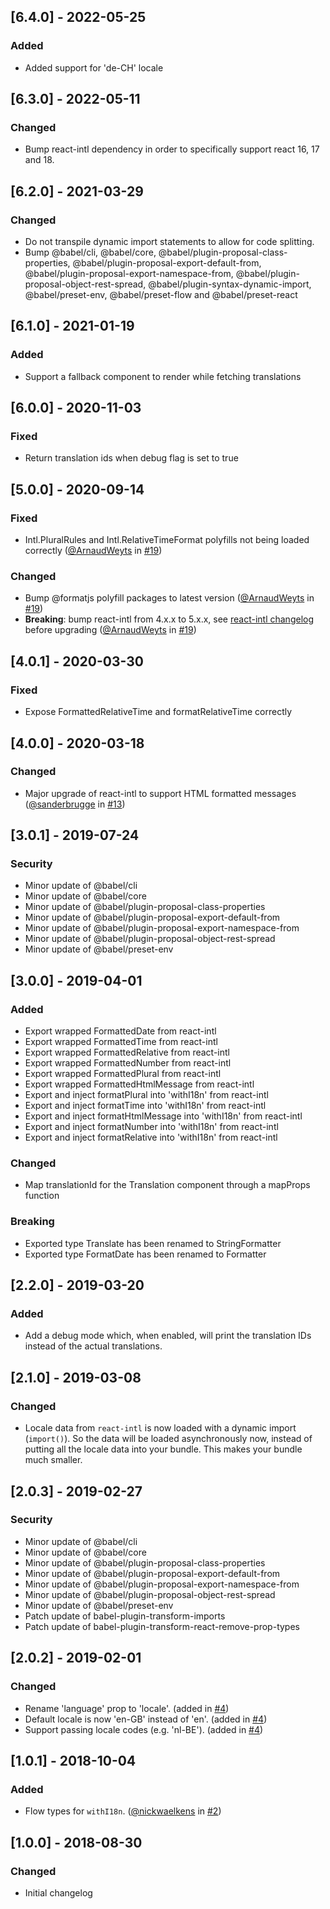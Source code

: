 ## [6.4.0] - 2022-05-25

### Added

- Added support for 'de-CH' locale

## [6.3.0] - 2022-05-11

### Changed

- Bump react-intl dependency in order to specifically support react 16, 17 and 18.

## [6.2.0] - 2021-03-29

### Changed

- Do not transpile dynamic import statements to allow for code splitting.
- Bump @babel/cli, @babel/core, @babel/plugin-proposal-class-properties, @babel/plugin-proposal-export-default-from, @babel/plugin-proposal-export-namespace-from, @babel/plugin-proposal-object-rest-spread, @babel/plugin-syntax-dynamic-import, @babel/preset-env, @babel/preset-flow and @babel/preset-react

## [6.1.0] - 2021-01-19

### Added

- Support a fallback component to render while fetching translations

## [6.0.0] - 2020-11-03

### Fixed

- Return translation ids when debug flag is set to true

## [5.0.0] - 2020-09-14

### Fixed

- Intl.PluralRules and Intl.RelativeTimeFormat polyfills not being loaded correctly ([@ArnaudWeyts](https://github.com/ArnaudWeyts) in [#19](https://github.com/teamleadercrm/i18n/pull/19))

### Changed

- Bump @formatjs polyfill packages to latest version ([@ArnaudWeyts](https://github.com/ArnaudWeyts) in [#19](https://github.com/teamleadercrm/i18n/pull/19))
- **Breaking**: bump react-intl from 4.x.x to 5.x.x, see [react-intl changelog](https://github.com/formatjs/formatjs/blob/main/packages/react-intl/CHANGELOG.md#500-2020-07-03) before upgrading ([@ArnaudWeyts](https://github.com/ArnaudWeyts) in [#19](https://github.com/teamleadercrm/i18n/pull/19))

## [4.0.1] - 2020-03-30

### Fixed

- Expose FormattedRelativeTime and formatRelativeTime correctly

## [4.0.0] - 2020-03-18

### Changed

- Major upgrade of react-intl to support HTML formatted messages ([@sanderbrugge](https://github.com/sanderbrugge) in [#13](https://github.com/teamleadercrm/i18n/pull/13))

## [3.0.1] - 2019-07-24

### Security

- Minor update of @babel/cli
- Minor update of @babel/core
- Minor update of @babel/plugin-proposal-class-properties
- Minor update of @babel/plugin-proposal-export-default-from
- Minor update of @babel/plugin-proposal-export-namespace-from
- Minor update of @babel/plugin-proposal-object-rest-spread
- Minor update of @babel/preset-env

## [3.0.0] - 2019-04-01

### Added

- Export wrapped FormattedDate from react-intl
- Export wrapped FormattedTime from react-intl
- Export wrapped FormattedRelative from react-intl
- Export wrapped FormattedNumber from react-intl
- Export wrapped FormattedPlural from react-intl
- Export wrapped FormattedHtmlMessage from react-intl
- Export and inject formatPlural into 'withI18n' from react-intl
- Export and inject formatTime into 'withI18n' from react-intl
- Export and inject formatHtmlMessage into 'withI18n' from react-intl
- Export and inject formatNumber into 'withI18n' from react-intl
- Export and inject formatRelative into 'withI18n' from react-intl

### Changed

- Map translationId for the Translation component through a mapProps function

### Breaking

- Exported type Translate has been renamed to StringFormatter
- Exported type FormatDate has been renamed to Formatter

## [2.2.0] - 2019-03-20

### Added

- Add a debug mode which, when enabled, will print the translation IDs instead of the actual translations.

## [2.1.0] - 2019-03-08

### Changed

- Locale data from `react-intl` is now loaded with a dynamic import (`import()`). So the data will be loaded asynchronously now, instead of putting all the locale data into your bundle. This makes your bundle much smaller.

## [2.0.3] - 2019-02-27

### Security

- Minor update of @babel/cli
- Minor update of @babel/core
- Minor update of @babel/plugin-proposal-class-properties
- Minor update of @babel/plugin-proposal-export-default-from
- Minor update of @babel/plugin-proposal-export-namespace-from
- Minor update of @babel/plugin-proposal-object-rest-spread
- Minor update of @babel/preset-env
- Patch update of babel-plugin-transform-imports
- Patch update of babel-plugin-transform-react-remove-prop-types

## [2.0.2] - 2019-02-01

### Changed

- Rename 'language' prop to 'locale'. (added in [#4](https://github.com/teamleadercrm/i18n/pull/4))
- Default locale is now 'en-GB' instead of 'en'. (added in [#4](https://github.com/teamleadercrm/i18n/pull/4))
- Support passing locale codes (e.g. 'nl-BE'). (added in [#4](https://github.com/teamleadercrm/i18n/pull/4))

## [1.0.1] - 2018-10-04

### Added

- Flow types for `withI18n`. ([@nickwaelkens](https://github.com/nickwaelkens) in [#2](https://github.com/teamleadercrm/i18n/pull/2))

## [1.0.0] - 2018-08-30

### Changed

- Initial changelog

